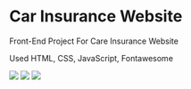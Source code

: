 # Car Insurance Website
Front-End Project For Care Insurance Website

Used HTML, CSS, JavaScript, Fontawesome

<a href="https://developer.mozilla.org/en-US/docs/Web/HTML" target="_blank"><img src="https://img.shields.io/badge/HTML5-blue?style=for-the-badge&logo=html5&logoColor=white"></a> <a href="https://developer.mozilla.org/en-US/docs/Web/css" target="_blank"><img src="https://img.shields.io/badge/CSS3-E34F26?style=for-the-badge&logo=css3&logoColor=white"></a> <a href="https://fontawesome.com/" target="_blank"><img src="https://img.shields.io/badge/Font_Awesome-yellow?style=for-the-badge&logo=fontawesome&logoColor=white"></a>
